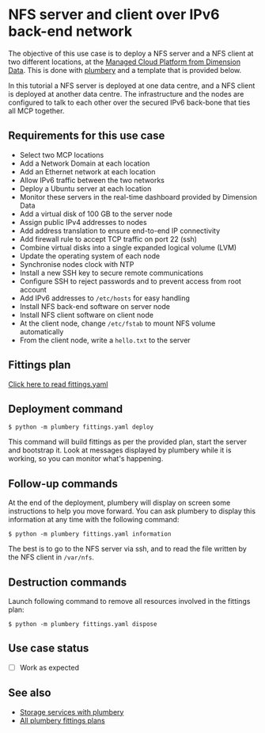 # NFS server and client over IPv6 back-end network

The objective of this use case is to deploy a NFS server and a NFS client at two different locations, at the [Managed Cloud Platform from Dimension Data](http://cloud.dimensiondata.com/eu/en/).
This is done with [plumbery](https://docs.mcp-services.net/display/PLUM/Plumbery) and a template that is provided below.

In this tutorial a NFS server is deployed at one data centre, and
a NFS client is deployed at another data centre. The infrastructure and the
nodes are configured to talk to each other over the secured IPv6 back-bone
that ties all MCP together.

## Requirements for this use case

* Select two MCP locations
* Add a Network Domain at each location
* Add an Ethernet network at each location
* Allow IPv6 traffic between the two networks
* Deploy a Ubuntu server at each location
* Monitor these servers in the real-time dashboard provided by Dimension Data
* Add a virtual disk of 100 GB to the server node
* Assign public IPv4 addresses to nodes
* Add address translation to ensure end-to-end IP connectivity
* Add firewall rule to accept TCP traffic on port 22 (ssh)
* Combine virtual disks into a single expanded logical volume (LVM)
* Update the operating system of each node
* Synchronise nodes clock with NTP
* Install a new SSH key to secure remote communications
* Configure SSH to reject passwords and to prevent access from root account
* Add IPv6 addresses to `/etc/hosts` for easy handling
* Install NFS back-end software on server node
* Install NFS client software on client node
* At the client node, change `/etc/fstab` to mount NFS volume automatically
* From the client node, write a `hello.txt` to the server

## Fittings plan

[Click here to read fittings.yaml](fittings.yaml)

## Deployment command

    $ python -m plumbery fittings.yaml deploy

This command will build fittings as per the provided plan, start the server
and bootstrap it. Look at messages displayed by plumbery while it is
working, so you can monitor what's happening.

## Follow-up commands

At the end of the deployment, plumbery will display on screen some instructions
to help you move forward. You can ask plumbery to display this information
at any time with the following command:

    $ python -m plumbery fittings.yaml information

The best is to go to the NFS server via ssh, and to read the file written by
the NFS client in `/var/nfs`.

## Destruction commands

Launch following command to remove all resources involved in the fittings plan:

    $ python -m plumbery fittings.yaml dispose

## Use case status

- [ ] Work as expected

## See also

- [Storage services with plumbery](../)
- [All plumbery fittings plans](../../)

